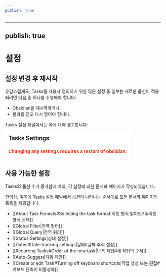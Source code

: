 ```yaml
---
publish: true
---
```


---
publish: true
---

# 설정

## 설정 변경 후 재시작

유감스럽게도, Tasks를 사용자 정의하기 위한 많은 설정 중 일부는 새로운 옵션이 적용되려면 다음 중 하나를 수행해야 합니다:

- Obsidian을 재시작하거나,
- 불과를 닫고 다시 열어야 합니다.

Tasks 설정 패널에서는 이에 대해 경고합니다:

![설정 변경 후 Obsidian 재시작 필요](../images/settings-restart-after-change.png)

## 사용 가능한 설정

Tasks의 옵션 수가 증가함에 따라, 각 설정에 대한 문서화 페이지가 작성되었습니다.

편의상, 여기에 Tasks 설정 패널에서 옵션이 나타나는 순서대로 모든 문서화 페이지의 목록을 제공합니다:

- [[About Task Formats#Selecting the task format|작업 형식 알아보기#작업 형식 선택]]
- [[Global Filter|전역 필터]]
- [[Global Query|전역 쿼리]]
- [[Status Settings|상태 설정]]
- [[Dates#Date-tracking settings|날짜#날짜 추적 설정]]
- [[Recurring Tasks#Order of the new task|반복 작업#새 작업의 순서]]
- [[Auto-Suggest|자동 제안]]
- [[Create or edit Task#Turning off keyboard shortcuts|작업 생성 또는 편집#키보드 단축키 비활성화]]
